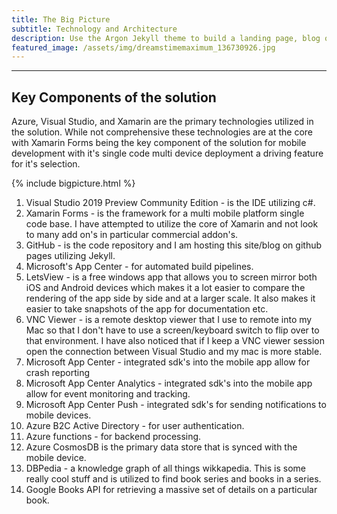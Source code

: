 ```yaml
---
title: The Big Picture
subtitle: Technology and Architecture
description: Use the Argon Jekyll theme to build a landing page, blog or complete website.
featured_image: /assets/img/dreamstimemaximum_136730926.jpg
---
```


--- 
## Key Components of the solution

Azure, Visual Studio, and Xamarin are the primary technologies utilized in the solution.  While not comprehensive these technologies are at the core with Xamarin Forms being the key component of the solution for mobile development with it's single code multi device deployment a driving feature for it's selection.

{% include bigpicture.html %}


1. Visual Studio 2019 Preview Community Edition - is the IDE utilizing c#.
2. Xamarin Forms - is the framework for a multi mobile platform single code base.  I have attempted to utilize the core of Xamarin and not look to many add on's in particular commercial addon's.
3. GitHub - is the code repository and I am hosting this site/blog on github pages utilizing Jekyll.
4. Microsoft's App Center - for automated build pipelines.
5. LetsView - is a free windows app that allows you to screen mirror both iOS and Android devices which makes it a lot easier to compare the rendering of the app side by side and at a larger scale.  It also makes it easier to take snapshots of the app for documentation etc.
6. VNC Viewer - is a remote desktop viewer that I use to remote into my Mac so that I don't have to use a screen/keyboard switch to flip over to that environment.  I have also noticed that if I keep a VNC viewer session open the connection between Visual Studio and my mac is more stable.
7. Microsoft App Center - integrated sdk's into the mobile app allow for crash reporting 
8. Microsoft App Center Analytics - integrated sdk's into the mobile app allow for event monitoring and tracking.
9. Microsoft App Center Push - integrated sdk's for sending notifications to mobile devices.
10. Azure B2C Active Directory - for user authentication.
11. Azure functions - for backend processing.
12.  Azure CosmosDB is the primary data store that is synced with the mobile device.
13. DBPedia - a knowledge graph of all things wikkapedia.  This is some really cool stuff and is utilized to find book series and books in a series.
14. Google Books API for retrieving a massive set of details on a particular book.

<!--stackedit_data:
eyJoaXN0b3J5IjpbLTIxNDM3MjU1MjAsMjEyMjIyMjA0MywtMT
A1MzU2NDQ0MiwtMTg1ODEwODA0MiwtMTE5OTMzMjQzNV19
-->